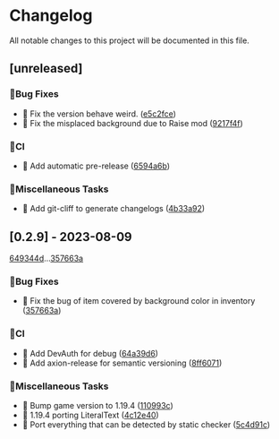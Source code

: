 # Changelog

All notable changes to this project will be documented in this file.

## [unreleased]

### 🐛Bug Fixes

- 🐛 Fix the version behave weird. ([e5c2fce](e5c2fce7f8eeeb6a8b59c2b623b7986d80638745))
- 🐛 Fix the misplaced background due to Raise mod ([9217f4f](9217f4f7137c62e0f3ddde360e3b5be8f04dbfdc))

### 👷CI

- 👷 Add automatic pre-release ([6594a6b](6594a6b16960677591ee28d55507b990cdbfbea1))

### 🔧Miscellaneous Tasks

- 🔧 Add git-cliff to generate changelogs ([4b33a92](4b33a922226decad6216b7f36ec308d3c5e2d03e))

## [0.2.9] - 2023-08-09

[649344d](649344da9e965e8aa2b611d3fcbfd4d0943b6ea2)...[357663a](357663a7182ec1575fe189e46a956971d5ddab6f)

### 🐛Bug Fixes

- 🐛 Fix the bug of item covered by background color in inventory ([357663a](357663a7182ec1575fe189e46a956971d5ddab6f))

### 👷CI

- 👷 Add DevAuth for debug ([64a39d6](64a39d66a7b4fb4e252956d7cbf273015b1a484d))
- 👷 Add axion-release for semantic versioning ([8ff6071](8ff6071236a5fcc0d4cebc91e8569aaa8241167f))

### 🔧Miscellaneous Tasks

- 🔗 Bump game version to 1.19.4 ([110993c](110993c43d1d4326c8cbda66eb1590a5d688b763))
- 🔧 1.19.4 porting LiteralText ([4c12e40](4c12e40fd9816f353b11d801ae87433a30c58718))
- 🔧 Port everything that can be detected by static checker ([5c4d91c](5c4d91ca2df423a2c03f6dbb0144dcbe33898a13))

<!-- generated by git-cliff -->
